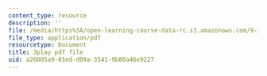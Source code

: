 ```yaml
---
content_type: resource
description: ''
file: /media/https%3A/open-learning-course-data-rc.s3.amazonaws.com/9-13-the-human-brain-spring-2019/a26005a901edd09a35419b80a46e9227_ba-HMvDn_vU.pdf
file_type: application/pdf
resourcetype: Document
title: 3play pdf file
uid: a26005a9-01ed-d09a-3541-9b80a46e9227
---
```

